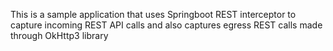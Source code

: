 This is a sample application that uses Springboot REST interceptor to capture incoming REST API calls and also captures egress REST calls made through OkHttp3 library

